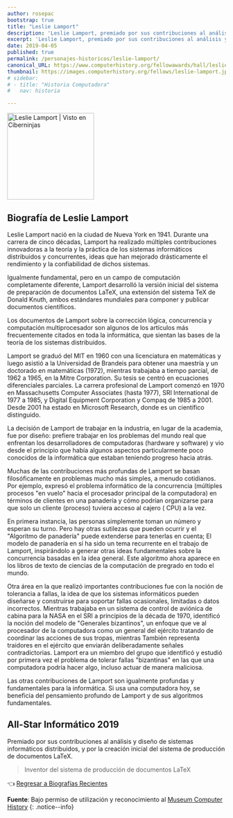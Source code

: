```yaml
---
author: rosepac
bootstrap: true
title: "Leslie Lamport"
description: 'Leslie Lamport, premiado por sus contribuciones al análisis y diseño de sistemas informáticos distribuidos, y por la creación inicial del sistema de producción de documentos LaTeX.'
excerpt: 'Leslie Lamport, premiado por sus contribuciones al análisis y diseño de sistemas informáticos distribuidos, y por la creación inicial del sistema de producción de documentos LaTeX.'
date: 2019-04-05
published: true
permalink: /personajes-historicos/leslie-lamport/
canonical_URL: https://www.computerhistory.org/fellowawards/hall/leslie-lamport/
thumbnail: https://images.computerhistory.org/fellows/leslie-lamport.jpg
# sidebar:
# - title: "Historia Computadora"
#   nav: historia

---
```


<img src="https://images.computerhistory.org/fellows/leslie-lamport.jpg" width="200px" high="250px" alt="Leslie Lamport | Visto en Ciberninjas" title="Leslie Lamport | Visto en Ciberninjas" />

## **Biografía de Leslie Lamport**

Leslie Lamport nació en la ciudad de Nueva York en 1941. Durante una carrera de cinco décadas, Lamport ha realizado múltiples contribuciones innovadoras a la teoría y la práctica de los sistemas informáticos distribuidos y concurrentes, ideas que han mejorado drásticamente el rendimiento y la confiabilidad de dichos sistemas.

Igualmente fundamental, pero en un campo de computación completamente diferente, Lamport desarrolló la versión inicial del sistema de preparación de documentos LaTeX, una extensión del sistema TeX de Donald Knuth, ambos estándares mundiales para componer y publicar documentos científicos.

Los documentos de Lamport sobre la corrección lógica, concurrencia y computación multiprocesador son algunos de los artículos más frecuentemente citados en toda la informática, que sientan las bases de la teoría de los sistemas distribuidos.

Lamport se graduó del MIT en 1960 con una licenciatura en matemáticas y luego asistió a la Universidad de Brandeis para obtener una maestría y un doctorado en matemáticas (1972), mientras trabajaba a tiempo parcial, de 1962 a 1965, en la Mitre Corporation. Su tesis se centró en ecuaciones diferenciales parciales. La carrera profesional de Lamport comenzó en 1970 en Massachusetts Computer Associates (hasta 1977), SRI International de 1977 a 1985, y Digital Equipment Corporation y Compaq de 1985 a 2001. Desde 2001 ha estado en Microsoft Research, donde es un científico distinguido.

La decisión de Lamport de trabajar en la industria, en lugar de la academia, fue por diseño: prefiere trabajar en los problemas del mundo real que enfrentan los desarrolladores de computadoras (hardware y software) y vio desde el principio que había algunos aspectos particularmente poco conocidos de la informática que estaban teniendo progreso hacia atrás.

Muchas de las contribuciones más profundas de Lamport se basan filosóficamente en problemas mucho más simples, a menudo cotidianos. Por ejemplo, expresó el problema informático de la concurrencia (múltiples procesos "en vuelo" hacia el procesador principal de la computadora) en términos de clientes en una panadería y cómo podrían organizarse para que solo un cliente (proceso) tuviera acceso al cajero ( CPU) a la vez.

En primera instancia, las personas simplemente toman un número y esperan su turno. Pero hay otras sutilezas que pueden ocurrir y el "Algoritmo de panadería" puede extenderse para tenerlas en cuenta; El modelo de panadería en sí ha sido un tema recurrente en el trabajo de Lamport, inspirándolo a generar otras ideas fundamentales sobre la concurrencia basadas en la idea general. Este algoritmo ahora aparece en los libros de texto de ciencias de la computación de pregrado en todo el mundo.

Otra área en la que realizó importantes contribuciones fue con la noción de tolerancia a fallas, la idea de que los sistemas informáticos pueden diseñarse y construirse para soportar fallas ocasionales, limitadas o datos incorrectos. Mientras trabajaba en un sistema de control de aviónica de cabina para la NASA en el SRI a principios de la década de 1970, identificó la noción del modelo de "Generales bizantinos", un enfoque que ve al procesador de la computadora como un general del ejército tratando de coordinar las acciones de sus tropas, mientras También representa traidores en el ejército que enviarán deliberadamente señales contradictorias. Lamport era un miembro del grupo que identificó y estudió por primera vez el problema de tolerar fallas "bizantinas" en las que una computadora podría hacer algo, incluso actuar de manera maliciosa.

Las otras contribuciones de Lamport son igualmente profundas y fundamentales para la informática. Si usa una computadora hoy, se beneficia del pensamiento profundo de Lamport y de sus algoritmos fundamentales.

## All-Star Informático 2019

Premiado por sus contribuciones al análisis y diseño de sistemas informáticos distribuidos, y por la creación inicial del sistema de producción de documentos LaTeX.

> Inventor del sistema de producción de documentos LaTeX

👈 [Regresar a Biografías Recientes](/personajes-historicos/#-biografías-agregadas-más-recientes-)

**Fuente**: Bajo permiso de utilización y reconocimiento al [Museum Computer History](https://www.computerhistory.org/ "Página web el Museo de la Historia de las Computadoras") 
{: .notice--info}